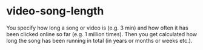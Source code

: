 # video-song-length
 You specify how long a song or video is (e.g. 3 min) and how often it has been clicked online so far (e.g. 1 million times). Then you get calculated how long the song has been running in total (in years or months or weeks etc.).   
